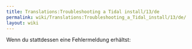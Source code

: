 ```yaml
---
title: Translations:Troubleshooting a Tidal install/13/de
permalink: wiki/Translations:Troubleshooting_a_Tidal_install/13/de/
layout: wiki
---
```


Wenn du stattdessen eine Fehlermeldung erhältst:
